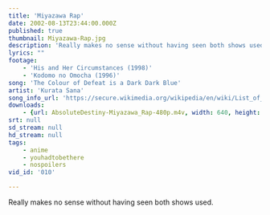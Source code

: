 ```yaml
---
title: 'Miyazawa Rap'
date: 2002-08-13T23:44:00.000Z
published: true
thumbnail: Miyazawa-Rap.jpg
description: 'Really makes no sense without having seen both shows used.'
lyrics: ""
footage:
    - 'His and Her Circumstances (1998)'
    - 'Kodomo no Omocha (1996)'
song: 'The Colour of Defeat is a Dark Dark Blue'
artist: 'Kurata Sana'
song_info_url: 'https://secure.wikimedia.org/wikipedia/en/wiki/List_of_Kodocha_episodes#Season_1'
downloads:
    - {url: AbsoluteDestiny-Miyazawa_Rap-480p.m4v, width: 640, height: 480, mimetype: video/mp4}
srt: null
sd_stream: null
hd_stream: null
tags:
    - anime
    - youhadtobethere
    - nospoilers
vid_id: '010'

---
```

Really makes no sense without having seen both shows used.